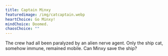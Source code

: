 ```yaml
---
title: Captain Minxy
featuredimage: /img/catcaptain.webp
heartChoice: Go Minxy!
mindChoice: Doomed.
chaosChoice: ""
---
```

The crew had all been paralyzed by an alien nerve agent.  Only the ship cat, somehow immune, remained mobile.  Can Minxy save the ship?